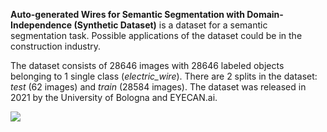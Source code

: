 **Auto-generated Wires for Semantic Segmentation with Domain-Independence (Synthetic Dataset)** is a dataset for a semantic segmentation task. Possible applications of the dataset could be in the construction industry. 

The dataset consists of 28646 images with 28646 labeled objects belonging to 1 single class (*electric_wire*). There are 2 splits in the dataset: *test* (62 images) and *train* (28584 images). The dataset was released in 2021 by the University of Bologna and EYECAN.ai.

<img src="ttps://github.com/dataset-ninja/electric-wires/raw/main/visualizations/poster.png">
